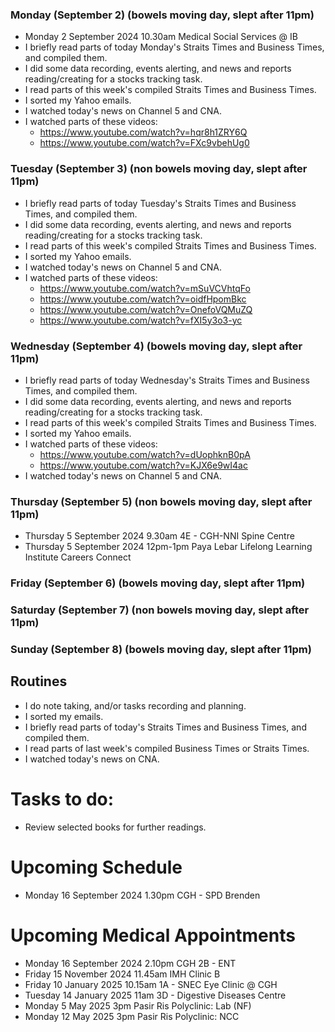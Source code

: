 ### Monday (September 2) (bowels moving day, slept after 11pm)
- Monday 2 September 2024 10.30am Medical Social Services @ IB
- I briefly read parts of today Monday's Straits Times and Business Times, and compiled them.
- I did some data recording, events alerting, and news and reports reading/creating for a stocks tracking task.
- I read parts of this week's compiled Straits Times and Business Times.
- I sorted my Yahoo emails.
- I watched today's news on Channel 5 and CNA.
- I watched parts of these videos:
    - https://www.youtube.com/watch?v=hqr8h1ZRY6Q
    - https://www.youtube.com/watch?v=FXc9vbehUg0

### Tuesday (September 3) (non bowels moving day, slept after 11pm)
- I briefly read parts of today Tuesday's Straits Times and Business Times, and compiled them.
- I did some data recording, events alerting, and news and reports reading/creating for a stocks tracking task.
- I read parts of this week's compiled Straits Times and Business Times.
- I sorted my Yahoo emails.
- I watched today's news on Channel 5 and CNA.
- I watched parts of these videos:
    - https://www.youtube.com/watch?v=mSuVCVhtqFo
    - https://www.youtube.com/watch?v=oidfHpomBkc
    - https://www.youtube.com/watch?v=OnefoVQMuZQ
    - https://www.youtube.com/watch?v=fXI5y3o3-yc

### Wednesday (September 4) (bowels moving day, slept after 11pm)
- I briefly read parts of today Wednesday's Straits Times and Business Times, and compiled them.
- I did some data recording, events alerting, and news and reports reading/creating for a stocks tracking task.
- I read parts of this week's compiled Straits Times and Business Times.
- I sorted my Yahoo emails.
- I watched parts of these videos:
    - https://www.youtube.com/watch?v=dUophknB0pA
    - https://www.youtube.com/watch?v=KJX6e9wI4ac
- I watched today's news on Channel 5 and CNA.

### Thursday (September 5) (non bowels moving day, slept after 11pm)
- Thursday 5 September 2024 9.30am 4E - CGH-NNI Spine Centre
- Thursday 5 September 2024 12pm-1pm Paya Lebar Lifelong Learning Institute Careers Connect


### Friday (September 6) (bowels moving day, slept after 11pm)


### Saturday (September 7) (non bowels moving day, slept after 11pm)


### Sunday (September 8) (bowels moving day, slept after 11pm)




## Routines
- I do note taking, and/or tasks recording and planning.
- I sorted my emails.
- I briefly read parts of today's Straits Times and Business Times, and compiled them.
- I read parts of last week's compiled Business Times or Straits Times.
- I watched today's news on CNA.

# Tasks to do:
- Review selected books for further readings.

# Upcoming Schedule
- Monday 16 September 2024 1.30pm CGH - SPD Brenden

# Upcoming Medical Appointments
- Monday 16 September 2024 2.10pm CGH 2B - ENT
- Friday 15 November 2024 11.45am IMH Clinic B
- Friday 10 January 2025 10.15am 1A - SNEC Eye Clinic @ CGH
- Tuesday 14 January 2025 11am 3D - Digestive Diseases Centre
- Monday 5 May 2025 3pm Pasir Ris Polyclinic: Lab (NF)
- Monday 12 May 2025 3pm Pasir Ris Polyclinic: NCC
